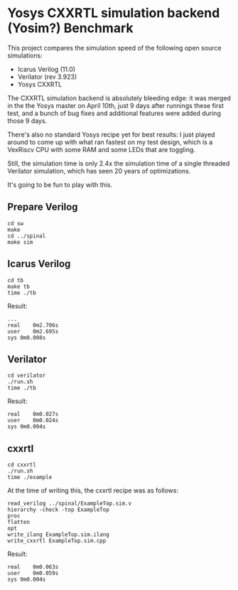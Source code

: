 
# Yosys CXXRTL simulation backend (Yosim?) Benchmark

This project compares the simulation speed of the following open source simulations:

* Icarus Verilog (11.0)
* Verilator (rev 3.923)
* Yosys CXXRTL

The CXXRTL simulation backend is absolutely bleeding edge: it was merged in the the Yosys master on April 10th,
just 9 days after runnings these first test, and a bunch of bug fixes and additional features were added during
those 9 days. 

There's also no standard Yosys recipe yet for best results: I just played around to come up with what ran fastest
on my test design, which is a VexRiscv CPU with some RAM and some LEDs that are toggling.

Still, the simulation time is only 2.4x the simulation time of a single threaded Verilator simulation, which has
seen 20 years of optimizations.

It's going to be fun to play with this.

## Prepare Verilog

```
cd sw
make
cd ../spinal
make sim
```

## Icarus Verilog
```
cd tb
make tb
time ./tb
```

Result:
```
...
real	0m2.706s
user	0m2.695s
sys	0m0.008s
```

## Verilator
```
cd verilator
./run.sh
time ./tb
```

Result:
```
real	0m0.027s
user	0m0.024s
sys	0m0.004s
```

## cxxrtl
```
cd cxxrtl
./run.sh
time ./example
```

At the time of writing this, the cxxrtl recipe was as follows:
```
read_verilog ../spinal/ExampleTop.sim.v
hierarchy -check -top ExampleTop
proc
flatten
opt
write_ilang ExampleTop.sim.ilang
write_cxxrtl ExampleTop.sim.cpp
```

Result:
```
real	0m0.063s
user	0m0.059s
sys	0m0.004s
```


